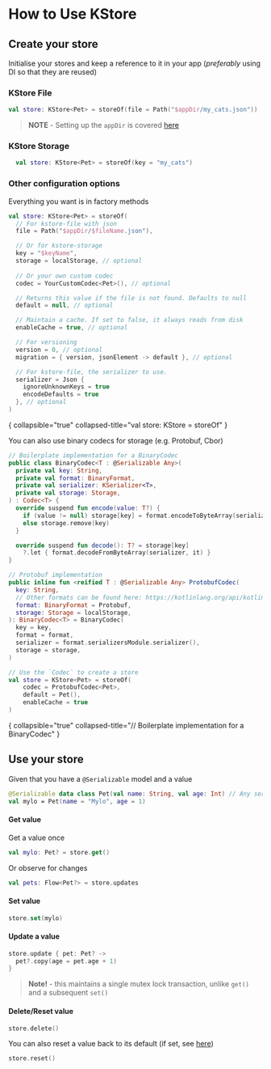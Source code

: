 # How to Use KStore

## Create your store
Initialise your stores and keep a reference to it in your app (_preferably_ using DI so that they are reused)

### KStore File
```kotlin
val store: KStore<Pet> = storeOf(file = Path("$appDir/my_cats.json"))
```

> **NOTE** - Setting up the `appDir` is covered [here](using-platform-paths.md)

### KStore Storage
```kotlin
  val store: KStore<Pet> = storeOf(key = "my_cats")
```

### Other configuration options
Everything you want is in factory methods

```kotlin
val store: KStore<Pet> = storeOf(
  // For kstore-file with json
  file = Path("$appDir/$fileName.json"),

  // Or for kstore-storage
  key = "$keyName",
  storage = localStorage, // optional
  
  // Or your own custom codec 
  codec = YourCustomCodec<Pet>(), // optional

  // Returns this value if the file is not found. Defaults to null
  default = null, // optional

  // Maintain a cache. If set to false, it always reads from disk
  enableCache = true, // optional

  // For versioning
  version = 0, // optional
  migration = { version, jsonElement -> default }, // optional

  // For kstore-file, the serializer to use. 
  serializer = Json {
    ignoreUnknownKeys = true
    encodeDefaults = true
  }, // optional
)
```
{ collapsible="true" collapsed-title="val store: KStore<Pet> = storeOf"  }

You can also use binary codecs for storage (e.g. Protobuf, Cbor)

```kotlin
// Boilerplate implementation for a BinaryCodec
public class BinaryCodec<T : @Serializable Any>(
  private val key: String,
  private val format: BinaryFormat,
  private val serializer: KSerializer<T>,
  private val storage: Storage,
) : Codec<T> {
  override suspend fun encode(value: T?) {
    if (value != null) storage[key] = format.encodeToByteArray(serializer, value)
    else storage.remove(key)
  }

  override suspend fun decode(): T? = storage[key]
    ?.let { format.decodeFromByteArray(serializer, it) }
}

// Protobuf implementation
public inline fun <reified T : @Serializable Any> ProtobufCodec(
  key: String,
  // Other formats can be found here: https://kotlinlang.org/api/kotlinx.serialization/
  format: BinaryFormat = Protobuf,
  storage: Storage = localStorage,
): BinaryCodec<T> = BinaryCodec(
  key = key,
  format = format,
  serializer = format.serializersModule.serializer(),
  storage = storage,
)

// Use the `Codec` to create a store
val store = KStore<Pet> = storeOf(
    codec = ProtobufCodec<Pet>,
    default = Pet(),
    enableCache = true
)
```
{ collapsible="true" collapsed-title="// Boilerplate implementation for a BinaryCodec" }

## Use your store

Given that you have a `@Serializable` model and a value
```kotlin
@Serializable data class Pet(val name: String, val age: Int) // Any serializable
val mylo = Pet(name = "Mylo", age = 1)
```

#### Get value
Get a value once 

```kotlin
val mylo: Pet? = store.get()
```

Or observe for changes
```kotlin
val pets: Flow<Pet?> = store.updates
```

#### Set value
```kotlin
store.set(mylo)
```

#### Update a value
```kotlin
store.update { pet: Pet? ->
  pet?.copy(age = pet.age + 1)
}
```

> **Note!** - this maintains a single mutex lock transaction, unlike `get()` and a subsequent `set()`

#### Delete/Reset value
```kotlin
store.delete()
```

You can also reset a value back to its default (if set, see [here](#other-configuration-options))

```kotlin
store.reset()
```
